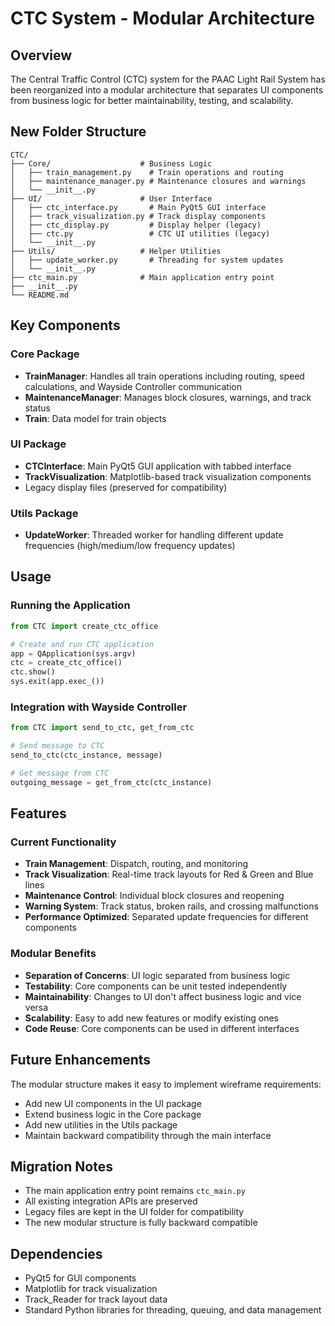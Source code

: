 # CTC System - Modular Architecture

## Overview
The Central Traffic Control (CTC) system for the PAAC Light Rail System has been reorganized into a modular architecture that separates UI components from business logic for better maintainability, testing, and scalability.

## New Folder Structure

```
CTC/
├── Core/                    # Business Logic
│   ├── train_management.py    # Train operations and routing
│   ├── maintenance_manager.py # Maintenance closures and warnings
│   └── __init__.py
├── UI/                      # User Interface
│   ├── ctc_interface.py       # Main PyQt5 GUI interface
│   ├── track_visualization.py # Track display components
│   ├── ctc_display.py         # Display helper (legacy)
│   ├── ctc.py                 # CTC UI utilities (legacy)
│   └── __init__.py
├── Utils/                   # Helper Utilities
│   ├── update_worker.py       # Threading for system updates
│   └── __init__.py
├── ctc_main.py              # Main application entry point
├── __init__.py
└── README.md
```

## Key Components

### Core Package
- **TrainManager**: Handles all train operations including routing, speed calculations, and Wayside Controller communication
- **MaintenanceManager**: Manages block closures, warnings, and track status
- **Train**: Data model for train objects

### UI Package
- **CTCInterface**: Main PyQt5 GUI application with tabbed interface
- **TrackVisualization**: Matplotlib-based track visualization components
- Legacy display files (preserved for compatibility)

### Utils Package
- **UpdateWorker**: Threaded worker for handling different update frequencies (high/medium/low frequency updates)

## Usage

### Running the Application
```python
from CTC import create_ctc_office

# Create and run CTC application
app = QApplication(sys.argv)
ctc = create_ctc_office()
ctc.show()
sys.exit(app.exec_())
```

### Integration with Wayside Controller
```python
from CTC import send_to_ctc, get_from_ctc

# Send message to CTC
send_to_ctc(ctc_instance, message)

# Get message from CTC
outgoing_message = get_from_ctc(ctc_instance)
```

## Features

### Current Functionality
- **Train Management**: Dispatch, routing, and monitoring
- **Track Visualization**: Real-time track layouts for Red & Green and Blue lines
- **Maintenance Control**: Individual block closures and reopening
- **Warning System**: Track status, broken rails, and crossing malfunctions
- **Performance Optimized**: Separated update frequencies for different components

### Modular Benefits
- **Separation of Concerns**: UI logic separated from business logic
- **Testability**: Core components can be unit tested independently
- **Maintainability**: Changes to UI don't affect business logic and vice versa
- **Scalability**: Easy to add new features or modify existing ones
- **Code Reuse**: Core components can be used in different interfaces

## Future Enhancements

The modular structure makes it easy to implement wireframe requirements:
- Add new UI components in the UI package
- Extend business logic in the Core package
- Add new utilities in the Utils package
- Maintain backward compatibility through the main interface

## Migration Notes

- The main application entry point remains `ctc_main.py`
- All existing integration APIs are preserved
- Legacy files are kept in the UI folder for compatibility
- The new modular structure is fully backward compatible

## Dependencies

- PyQt5 for GUI components
- Matplotlib for track visualization
- Track_Reader for track layout data
- Standard Python libraries for threading, queuing, and data management